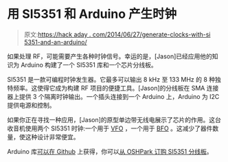 # 用 SI5351 和 Arduino 产生时钟

> 原文:[https://hack aday . com/2014/06/27/generate-clocks-with-si 5351-and-an-arduino/](https://hackaday.com/2014/06/27/generate-clocks-with-the-si5351-and-an-arduino/)

如果处理 RF，可能需要产生各种时钟信号。幸运的是，[Jason]已经应用他的知识为 Arduino 构建了一个 SI5351 库和一个芯片分线板。

SI5351 是一款可编程时钟发生器。它最多可以输出 8 kHz 至 133 MHz 的 8 种独特频率。这使得它成为构建 RF 项目的便捷工具。[Jason]的分线板在 SMA 连接器上提供 3 个隔离时钟输出。一个插头连接到一个 Arduino 上，Arduino 为 I2C 提供电源和控制。

如果你正在寻找一种应用，[Jason]的原型单边带无线电展示了芯片的作用。这台收音机使用两个 SI5351 时钟:一个用于 [VFO](http://en.wikipedia.org/wiki/Variable-frequency_oscillator) ，一个用于 [BFO](http://en.wikipedia.org/wiki/Beat_frequency_oscillator) 。这减少了器件数量，使这种设计非常便宜。

Arduino 库[可以在 Github](https://github.com/etherkit/Si5351Arduino) 上获得，你可以[从 OSHPark 订购 SI5351 分线板](https://oshpark.com/shared_projects/abfFTk0x)。